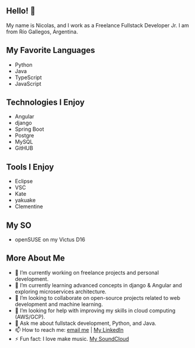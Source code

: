 ## Hello! 👋

My name is Nicolas, and I work as a Freelance Fullstack Developer Jr. I am from Río Gallegos, Argentina.

## My Favorite Languages
- Python
- Java
- TypeScript
- JavaScript

## Technologies I Enjoy
- Angular
- django
- Spring Boot
- Postgre
- MySQL
- GitHUB

## Tools I Enjoy
- Eclipse
- VSC
- Kate
- yakuake
- Clementine

## My SO
- openSUSE on my Victus D16

## More About Me
- 🔭 I’m currently working on freelance projects and personal development.
- 🌱 I’m currently learning advanced concepts in django & Angular and exploring microservices architecture.
- 👯 I’m looking to collaborate on open-source projects related to web development and machine learning.
- 🤔 I’m looking for help with improving my skills in cloud computing (AWS/GCP).
- 💬 Ask me about fullstack development, Python, and Java.
- 📫 How to reach me: [email me](mailto:nicobutter@gmail.com) | [My LinkedIn](www.linkedin.com/in/nicolás-butterfield-9964aa1a3)
- ⚡ Fun fact: I love make music. [My SoundCloud](https://soundcloud.com/user-785671138/perda)

